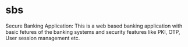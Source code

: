 sbs
===

Secure Banking Application:
This is a web based banking application with basic fetures of the banking systems and security features like 
PKI, OTP, User session management etc.

